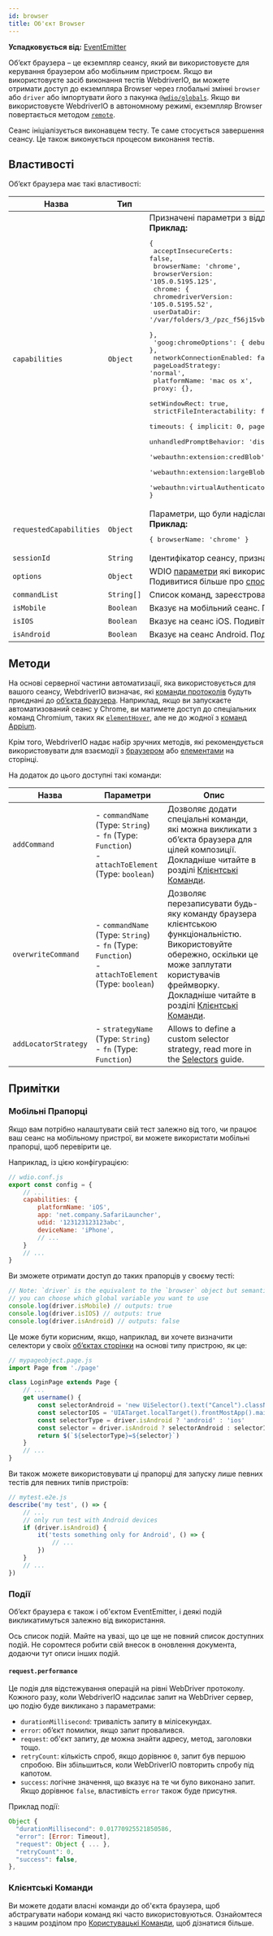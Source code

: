 ```yaml
---
id: browser
title: Об'єкт Browser
---
```


__Успадковується від:__ [EventEmitter](https://nodejs.org/api/events.html#class-eventemitter)

Об’єкт браузера – це екземпляр сеансу, який ви використовуєте для керування браузером або мобільним пристроєм. Якщо ви використовуєте засіб виконання тестів WebdriverIO, ви можете отримати доступ до екземпляра Browser через глобальні змінні `browser` або `driver` або імпортувати його з пакунка [`@wdio/globals`](globals). Якщо ви використовуєте WebdriverIO в автономному режимі, екземпляр Browser повертається методом [`remote`](modules#remoteoptions-modifier).

Сеанс ініціалізується виконавцем тесту. Те саме стосується завершення сеансу. Це також виконується процесом виконання тестів.

## Властивості

Об’єкт браузера має такі властивості:

| Назва                   | Тип        | Опис                                                                                                                                                   |
| ----------------------- | ---------- | ------------------------------------------------------------------------------------------------------------------------------------------------------ |
| `capabilities`          | `Object`   | Призначені параметри з віддаленого сервера.<br /><b>Приклад:</b><pre>\{<br />  acceptInsecureCerts: false,<br />  browserName: 'chrome',<br />  browserVersion: '105.0.5195.125',<br />  chrome: \{<br />    chromedriverVersion: '105.0.5195.52',<br />    userDataDir: '/var/folders/3_/pzc_f56j15vbd9z3r0j050sh0000gn/T/.com.google.Chrome.76HD3S'<br />  \},<br />  'goog:chromeOptions': \{ debuggerAddress: 'localhost:64679' \},<br />  networkConnectionEnabled: false,<br />  pageLoadStrategy: 'normal',<br />  platformName: 'mac os x',<br />  proxy: \{},<br />  setWindowRect: true,<br />  strictFileInteractability: false,<br />  timeouts: \{ implicit: 0, pageLoad: 300000, script: 30000 \},<br />  unhandledPromptBehavior: 'dismiss and notify',<br />  'webauthn:extension:credBlob': true,<br />  'webauthn:extension:largeBlob': true,<br />  'webauthn:virtualAuthenticators': true<br />\}</pre>                                              |
| `requestedCapabilities` | `Object`   | Параметри, що були надіслані на віддалений сервер.<br /><b>Приклад:</b><pre>\{ browserName: 'chrome' \}</pre>                                       |
| `sessionId`             | `String`   | Ідентифікатор сеансу, призначений з віддаленого сервера.                                                                                               |
| `options`               | `Object`   | WDIO [параметри](../configuration) які використовувались для створення об’єкту браузера. Подивитися більше про [способи запуску](../setuptypes). |
| `commandList`           | `String[]` | Список команд, зареєстрованих в екземплярі браузера                                                                                                    |
| `isMobile`              | `Boolean`  | Вказує на мобільний сеанс. Подивіться більше про [мобільні прапорці](#mobile-flags).                                                                   |
| `isIOS`                 | `Boolean`  | Вказує на сеанс iOS. Подивіться більше про [мобільні прапорці](#mobile-flags).                                                                         |
| `isAndroid`             | `Boolean`  | Вказує на сеанс Android. Подивіться більше про [мобільні прапорці](#mobile-flags).                                                                     |

## Методи

На основі серверної частини автоматизації, яка використовується для вашого сеансу, WebdriverIO визначає, які [команди протоколів](protocols) будуть приєднані до [об’єкта браузера](browser). Наприклад, якщо ви запускаєте автоматизований сеанс у Chrome, ви матимете доступ до спеціальних команд Chromium, таких як [`elementHover`](/docs/api/chromium#elementhover), але не до жодної з [команд Appium](../appium).

Крім того, WebdriverIO надає набір зручних методів, які рекомендується використовувати для взаємодії з [браузером](browser) або [елементами](element) на сторінці.

На додаток до цього доступні такі команди:

| Назва                | Параметри                                                                                                              | Опис                                                                                                                                                                                                                                                              |
| -------------------- | ---------------------------------------------------------------------------------------------------------------------- | ----------------------------------------------------------------------------------------------------------------------------------------------------------------------------------------------------------------------------------------------------------------- |
| `addCommand`         | - `commandName` (Type: `String`)<br />- `fn` (Type: `Function`)<br />- `attachToElement` (Type: `boolean`) | Дозволяє додати спеціальні команди, які можна викликати з об’єкта браузера для цілей композиції. Докладніше читайте в розділі [Клієнтські Команди](../customcommands).                                                                                         |
| `overwriteCommand`   | - `commandName` (Type: `String`)<br />- `fn` (Type: `Function`)<br />- `attachToElement` (Type: `boolean`) | Дозволяє перезаписувати будь-яку команду браузера клієнтською функціональністю. Використовуйте обережно, оскільки це може заплутати користувачів фреймворку. Докладніше читайте в розділі [Клієнтські Команди](/docs/customcommands#overwriting-native-commands). |
| `addLocatorStrategy` | - `strategyName` (Type: `String`)<br />- `fn` (Type: `Function`)                                                 | Allows to define a custom selector strategy, read more in the [Selectors](/docs/selectors#custom-selector-strategies) guide.                                                                                                                                      |

## Примітки

### Мобільні Прапорці

Якщо вам потрібно налаштувати свій тест залежно від того, чи працює ваш сеанс на мобільному пристрої, ви можете використати мобільні прапорці, щоб перевірити це.

Наприклад, із цією конфігурацією:

```js
// wdio.conf.js
export const config = {
    // ...
    capabilities: {
        platformName: 'iOS',
        app: 'net.company.SafariLauncher',
        udid: '123123123123abc',
        deviceName: 'iPhone',
        // ...
    }
    // ...
}
```

Ви зможете отримати доступ до таких прапорців у своєму тесті:

```js
// Note: `driver` is the equivalent to the `browser` object but semantically more correct
// you can choose which global variable you want to use
console.log(driver.isMobile) // outputs: true
console.log(driver.isIOS) // outputs: true
console.log(driver.isAndroid) // outputs: false
```

Це може бути корисним, якщо, наприклад, ви хочете визначити селектори у своїх [об’єктах сторінки](../pageobjects) на основі типу пристрою, як це:

```js
// mypageobject.page.js
import Page from './page'

class LoginPage extends Page {
    // ...
    get username() {
        const selectorAndroid = 'new UiSelector().text("Cancel").className("android.widget.Button")'
        const selectorIOS = 'UIATarget.localTarget().frontMostApp().mainWindow().buttons()[0]'
        const selectorType = driver.isAndroid ? 'android' : 'ios'
        const selector = driver.isAndroid ? selectorAndroid : selectorIOS
        return $(`${selectorType}=${selector}`)
    }
    // ...
}
```

Ви також можете використовувати ці прапорці для запуску лише певних тестів для певних типів пристроїв:

```js
// mytest.e2e.js
describe('my test', () => {
    // ...
    // only run test with Android devices
    if (driver.isAndroid) {
        it('tests something only for Android', () => {
            // ...
        })
    }
    // ...
})
```

### Події
Об’єкт браузера є також і об'єктом EventEmitter, і деякі подій викликатимуться залежно від використання.

Ось список подій. Майте на увазі, що це ще не повний список доступних подій. Не соромтеся робити свій внесок в оновлення документа, додаючи тут описи інших подій.

#### `request.performance`
Це подія для відстежування операцій на рівні WebDriver протоколу. Кожного разу, коли WebdriverIO надсилає запит на WebDriver сервер, цю подію буде викликано з параметрами:

- `durationMillisecond`: тривалість запиту в мілісекундах.
- `error`: об’єкт помилки, якщо запит провалився.
- `request`: об'єкт запиту, де можна знайти адресу, метод, заголовки тощо.
- `retryCount`: кількість спроб, якщо дорівнює `0`, запит був першою спробою. Він збільшиться, коли WebDriverIO повторить спробу під капотом.
- `success`: логічне значення, що вказує на те чи було виконано запит. Якщо дорівнює `false`, властивість `error` також буде присутня.

Приклад події:
```js
Object {
  "durationMillisecond": 0.01770925521850586,
  "error": [Error: Timeout],
  "request": Object { ... },
  "retryCount": 0,
  "success": false,
},
```

### Клієнтські Команди

Ви можете додати власні команди до об'єкта браузера, щоб абстрагувати набори команд які часто використовуються. Ознайомтеся з нашим розділом про [Користувацькі Команди](/docs/customcommands#adding-custom-commands), щоб дізнатися більше.
